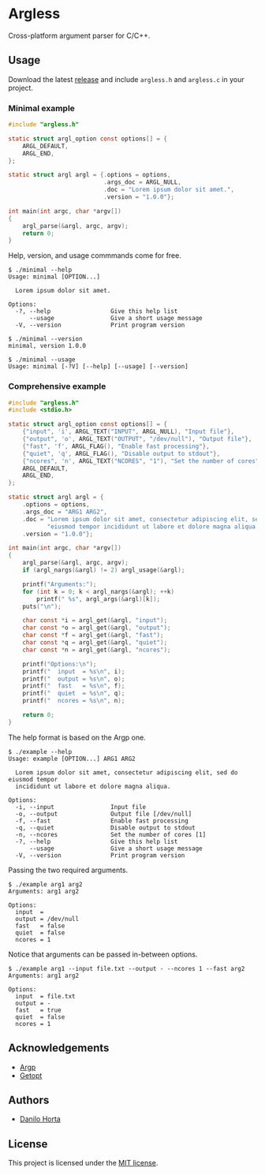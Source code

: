 # Argless

Cross-platform argument parser for C/C++.

## Usage

Download the latest [release](https://github.com/horta/argless/releases) and
include `argless.h` and `argless.c` in your project.

### Minimal example

```c
#include "argless.h"

static struct argl_option const options[] = {
    ARGL_DEFAULT,
    ARGL_END,
};

static struct argl argl = {.options = options,
                           .args_doc = ARGL_NULL,
                           .doc = "Lorem ipsum dolor sit amet.",
                           .version = "1.0.0"};

int main(int argc, char *argv[])
{
    argl_parse(&argl, argc, argv);
    return 0;
}
```

Help, version, and usage commmands come for free.

```
$ ./minimal --help
Usage: minimal [OPTION...]

  Lorem ipsum dolor sit amet.

Options:
  -?, --help                 Give this help list
      --usage                Give a short usage message
  -V, --version              Print program version
```

```
$ ./minimal --version
minimal, version 1.0.0
```

```
$ ./minimal --usage
Usage: minimal [-?V] [--help] [--usage] [--version]
```

### Comprehensive example

```c
#include "argless.h"
#include <stdio.h>

static struct argl_option const options[] = {
    {"input", 'i', ARGL_TEXT("INPUT", ARGL_NULL), "Input file"},
    {"output", 'o', ARGL_TEXT("OUTPUT", "/dev/null"), "Output file"},
    {"fast", 'f', ARGL_FLAG(), "Enable fast processing"},
    {"quiet", 'q', ARGL_FLAG(), "Disable output to stdout"},
    {"ncores", 'n', ARGL_TEXT("NCORES", "1"), "Set the number of cores"},
    ARGL_DEFAULT,
    ARGL_END,
};

static struct argl argl = {
    .options = options,
    .args_doc = "ARG1 ARG2",
    .doc = "Lorem ipsum dolor sit amet, consectetur adipiscing elit, sed do "
           "eiusmod tempor incididunt ut labore et dolore magna aliqua.",
    .version = "1.0.0"};

int main(int argc, char *argv[])
{
    argl_parse(&argl, argc, argv);
    if (argl_nargs(&argl) != 2) argl_usage(&argl);

    printf("Arguments:");
    for (int k = 0; k < argl_nargs(&argl); ++k)
        printf(" %s", argl_args(&argl)[k]);
    puts("\n");

    char const *i = argl_get(&argl, "input");
    char const *o = argl_get(&argl, "output");
    char const *f = argl_get(&argl, "fast");
    char const *q = argl_get(&argl, "quiet");
    char const *n = argl_get(&argl, "ncores");

    printf("Options:\n");
    printf("  input  = %s\n", i);
    printf("  output = %s\n", o);
    printf("  fast   = %s\n", f);
    printf("  quiet  = %s\n", q);
    printf("  ncores = %s\n", n);

    return 0;
}
```

The help format is based on the Argp one.

```
$ ./example --help
Usage: example [OPTION...] ARG1 ARG2

  Lorem ipsum dolor sit amet, consectetur adipiscing elit, sed do eiusmod tempor
  incididunt ut labore et dolore magna aliqua.

Options:
  -i, --input                Input file
  -o, --output               Output file [/dev/null]
  -f, --fast                 Enable fast processing
  -q, --quiet                Disable output to stdout
  -n, --ncores               Set the number of cores [1]
  -?, --help                 Give this help list
      --usage                Give a short usage message
  -V, --version              Print program version
```

Passing the two required arguments.

```
$ ./example arg1 arg2
Arguments: arg1 arg2

Options:
  input  =
  output = /dev/null
  fast   = false
  quiet  = false
  ncores = 1
```

Notice that arguments can be passed in-between options.

```
$ ./example arg1 --input file.txt --output - --ncores 1 --fast arg2
Arguments: arg1 arg2

Options:
  input  = file.txt
  output = -
  fast   = true
  quiet  = false
  ncores = 1
```

## Acknowledgements

 - [Argp](https://www.gnu.org/software/libc/manual/html_node/Argp.html)
 - [Getopt](https://www.gnu.org/software/libc/manual/html_node/Getopt.html)

## Authors

- [Danilo Horta](https://www.github.com/horta)

## License

This project is licensed under the [MIT license](https://raw.githubusercontent.com/horta/argless/main/LICENSE).
